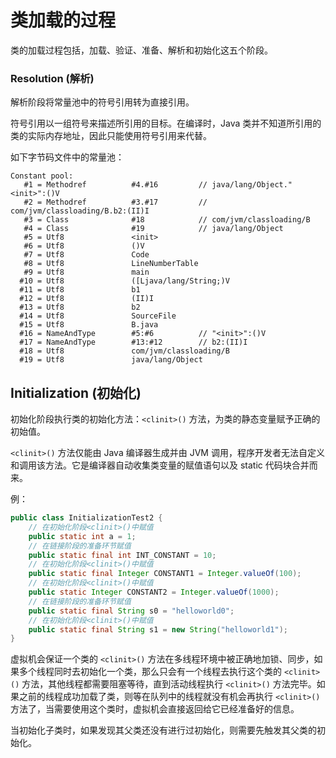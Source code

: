 # 类加载的过程

类的加载过程包括，加载、验证、准备、解析和初始化这五个阶段。

### Resolution (解析)

解析阶段将常量池中的符号引用转为直接引用。

符号引用以一组符号来描述所引用的目标。在编译时，Java 类并不知道所引用的类的实际内存地址，因此只能使用符号引用来代替。

如下字节码文件中的常量池：
```
Constant pool:
   #1 = Methodref          #4.#16         // java/lang/Object."<init>":()V
   #2 = Methodref          #3.#17         // com/jvm/classloading/B.b2:(II)I
   #3 = Class              #18            // com/jvm/classloading/B
   #4 = Class              #19            // java/lang/Object
   #5 = Utf8               <init>
   #6 = Utf8               ()V
   #7 = Utf8               Code
   #8 = Utf8               LineNumberTable
   #9 = Utf8               main
  #10 = Utf8               ([Ljava/lang/String;)V
  #11 = Utf8               b1
  #12 = Utf8               (II)I
  #13 = Utf8               b2
  #14 = Utf8               SourceFile
  #15 = Utf8               B.java
  #16 = NameAndType        #5:#6          // "<init>":()V
  #17 = NameAndType        #13:#12        // b2:(II)I
  #18 = Utf8               com/jvm/classloading/B
  #19 = Utf8               java/lang/Object
```

## Initialization (初始化)

初始化阶段执行类的初始化方法：`<clinit>()` 方法，为类的静态变量赋予正确的初始值。

`<clinit>()` 方法仅能由 Java 编译器生成并由 JVM 调用，程序开发者无法自定义和调用该方法。它是编译器自动收集类变量的赋值语句以及 static 代码块合并而来。

例：

```java
public class InitializationTest2 {
    // 在初始化阶段<clinit>()中赋值
    public static int a = 1;
    // 在链接阶段的准备环节赋值
    public static final int INT_CONSTANT = 10;
    // 在初始化阶段<clinit>()中赋值
    public static final Integer CONSTANT1 = Integer.valueOf(100);
    // 在初始化阶段<clinit>()中赋值
    public static Integer CONSTANT2 = Integer.valueOf(1000);
    // 在链接阶段的准备环节赋值
    public static final String s0 = "helloworld0";
    // 在初始化阶段<clinit>()中赋值
    public static final String s1 = new String("helloworld1");
}
```

虚拟机会保证一个类的 `<clinit>()` 方法在多线程环境中被正确地加锁、同步，如果多个线程同时去初始化一个类，那么只会有一个线程去执行这个类的 `<clinit>()` 方法，其他线程都需要阻塞等待，直到活动线程执行 `<clinit>()` 方法完毕。如果之前的线程成功加载了类，则等在队列中的线程就没有机会再执行 `<clinit>()` 方法了，当需要使用这个类时，虚拟机会直接返回给它已经准备好的信息。

当初始化子类时，如果发现其父类还没有进行过初始化，则需要先触发其父类的初始化。
